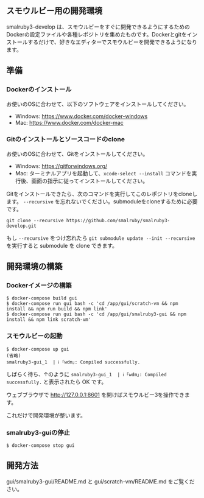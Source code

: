 ## スモウルビー用の開発環境

smalruby3-develop は、スモウルビーをすぐに開発できるようにするためのDockerの設定ファイルや各種レポジトリを集めたものです。Dockerとgitをインストールするだけで、好きなエディターでスモウルビーを開発できるようになります。

## 準備

### Dockerのインストール

お使いのOSに合わせて、以下のソフトウェアをインストールしてください。

 - Windows: https://www.docker.com/docker-windows
 - Mac: https://www.docker.com/docker-mac

### Gitのインストールとソースコードのclone

お使いのOSに合わせて、Gitをインストールしてください。

 - Windows: https://gitforwindows.org/
 - Mac: ターミナルアプリを起動して、`xcode-select --install` コマンドを実行後、画面の指示に従ってインストールしてください。

Gitをインストールできたら、次のコマンドを実行してこのレポジトリをcloneします。 `--recursive` を忘れないでください。submoduleをcloneするために必要です。

```
git clone --recursive https://github.com/smalruby/smalruby3-develop.git
```

もし `--recursive` をつけ忘れたら `git submodule update --init --recursive` を実行すると submodule を clone できます。

## 開発環境の構築

### Dockerイメージの構築

```
$ docker-compose build gui
$ docker-compose run gui bash -c 'cd /app/gui/scratch-vm && npm install && npm run build && npm link'
$ docker-compose run gui bash -c 'cd /app/gui/smalruby3-gui && npm install && npm link scratch-vm'
```

### スモウルビーの起動

```
$ docker-compose up gui
(省略)
smalruby3-gui_1  | ℹ ｢wdm｣: Compiled successfully.
```

しばらく待ち、↑のように `smalruby3-gui_1  | ℹ ｢wdm｣: Compiled successfully.` と表示されたら OK です。

ウェブブラウザで http://127.0.0.1:8601 を開けばスモウルビー3を操作できます。

これだけで開発環境が整います。

### smalruby3-guiの停止

```
$ docker-compose stop gui
```

## 開発方法

gui/smalruby3-gui/README.md と gui/scratch-vm/README.md をご覧ください。
